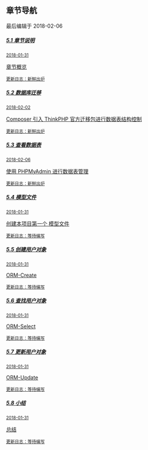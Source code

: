 <div class="container-fluid">
    <div class="card card-cascade">
        <div class="view gradient-card-header indigo">
            <h2 class="h2-responsive">章节导航</h2>
            <p>最后编辑于 2018-02-06</p>
        </div>
        <div class="card-body">
            <div class="list-group">
                <a href="https://www.kancloud.cn/agdholo/thinkphp/507695" rel="noopener noreferrer" class="list-group-item list-group-item-action flex-column align-items-start active">
                    <div class="d-flex w-100 justify-content-between">
                    <h5 class="mb-1">5.1 章节说明</h5>
                    <small>2018-01-31</small>
                    </div>
                    <p class="mb-1">章节概览</p>
                    <small class="text-muted white-text">更新日志：新鲜出炉</small>
                </a>
                <a href="https://www.kancloud.cn/agdholo/thinkphp/507696" rel="noopener noreferrer" class="list-group-item list-group-item-action flex-column align-items-start ">
                    <div class="d-flex w-100 justify-content-between">
                    <h5 class="mb-1">5.2 数据库迁移</h5>
                    <small>2018-02-02</small>
                    </div>
                    <p class="mb-1">Composer 引入 ThinkPHP 官方迁移包进行数据表结构控制</p>
                    <small class="text-muted">更新日志：新鲜出炉</small>
                </a>
                <a href="https://www.kancloud.cn/agdholo/thinkphp/507697" rel="noopener noreferrer" class="list-group-item list-group-item-action flex-column align-items-start ">
                    <div class="d-flex w-100 justify-content-between">
                    <h5 class="mb-1">5.3 查看数据表</h5>
                    <small>2018-02-06</small>
                    </div>
                    <p class="mb-1">使用 PHPMyAdmin 进行数据表管理</p>
                    <small class="text-muted">更新日志：新鲜出炉</small>
                </a>
                <a href="https://www.kancloud.cn/agdholo/thinkphp/507698" rel="noopener noreferrer" class="list-group-item list-group-item-action flex-column align-items-start ">
                    <div class="d-flex w-100 justify-content-between">
                    <h5 class="mb-1">5.4 模型文件</h5>
                    <small>2018-01-31</small>
                    </div>
                    <p class="mb-1">创建本项目第一个 模型文件</p>
                    <small class="text-muted">更新日志：等待编写</small>
                </a>
                <a href="https://www.kancloud.cn/agdholo/thinkphp/507699" rel="noopener noreferrer" class="list-group-item list-group-item-action flex-column align-items-start ">
                    <div class="d-flex w-100 justify-content-between">
                    <h5 class="mb-1">5.5 创建用户对象</h5>
                    <small>2018-01-31</small>
                    </div>
                    <p class="mb-1">ORM-Create</p>
                    <small class="text-muted">更新日志：等待编写</small>
                </a>
                <a href="https://www.kancloud.cn/agdholo/thinkphp/507700" rel="noopener noreferrer" class="list-group-item list-group-item-action flex-column align-items-start ">
                    <div class="d-flex w-100 justify-content-between">
                    <h5 class="mb-1">5.6 查找用户对象</h5>
                    <small>2018-01-31</small>
                    </div>
                    <p class="mb-1">ORM-Select</p>
                    <small class="text-muted">更新日志：等待编写</small>
                </a>
                <a href="https://www.kancloud.cn/agdholo/thinkphp/507701" rel="noopener noreferrer" class="list-group-item list-group-item-action flex-column align-items-start ">
                    <div class="d-flex w-100 justify-content-between">
                    <h5 class="mb-1">5.7 更新用户对象</h5>
                    <small>2018-01-31</small>
                    </div>
                    <p class="mb-1">ORM-Update</p>
                    <small class="text-muted">更新日志：等待编写</small>
                </a>
                <a href="https://www.kancloud.cn/agdholo/thinkphp/507702" rel="noopener noreferrer" class="list-group-item list-group-item-action flex-column align-items-start ">
                    <div class="d-flex w-100 justify-content-between">
                    <h5 class="mb-1">5.8 小结</h5>
                    <small>2018-01-31</small>
                    </div>
                    <p class="mb-1">总结</p>
                    <small class="text-muted">更新日志：等待编写</small>
                </a>
            </div>
        </div>
    </div>
</div>